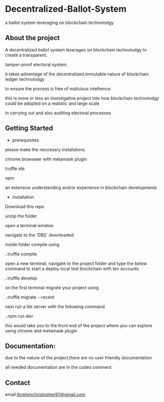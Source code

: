 # Decentralized-Ballot-System
a ballot system leveraging on blockchain technolodgy
## About the project
A decentralized ballot system leverages on blockchain technolodgy to create a transparent,

tamper-proof electoral system.

it takes advantage of the decentralized,immutable nature of blockchain ledger technolodgy

to ensure the process is free of malicious intefrence.

this is more or less an investigative project into how blockchain technolodgy could be adopted on a realistic and large scale 

in carrying out and also auditing electoral processes

## Getting Started
- prerequisites

please make the neccesary installatons. 

 chrome browswer with metamask plugin

truffle ide

npm

an extensive understanding and/or experience in blockchain developments

- installation

Download this repo

unzip the folder

open a terminal window

navigate to the 'DBS' downloaded

inside folder compile using

..truffle compile

open a new terminal, navigate to the project folder and type the below command to start a deploy local test blockchain with ten accounts

..truffle develop

on the first terminal migrate your project using

..truffle migrate --recent

next run a lite server with the following command

..npm run dev

this would take you to the front end of the project where you can explore using chrome and metamask plugin

## Documentation:
due to the nature of the project,there are no user friendly documentation

all needed documentation are in the codes comment

## Contact

email:ibrahimchristopher97@gmail.com
